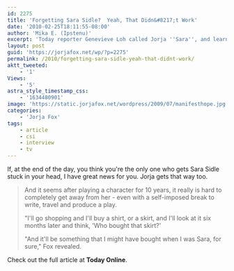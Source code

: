 ```yaml
---
id: 2275
title: 'Forgetting Sara Sidle?  Yeah, That Didn&#8217;t Work'
date: '2010-02-25T18:11:55-08:00'
author: 'Mika E. (Ipstenu)'
excerpt: 'Today reporter Genevieve Loh called Jorja ''Sara'', and learned she''s not the only one who had a hard time forgetting the character.'
layout: post
guid: 'https://jorjafox.net/wp/?p=2275'
permalink: /2010/forgetting-sara-sidle-yeah-that-didnt-work/
aktt_tweeted:
    - '1'
Views:
    - '5'
astra_style_timestamp_css:
    - '1634480901'
image: 'https://static.jorjafox.net/wordpress/2009/07/manifesthope.jpg'
categories:
    - 'Jorja Fox'
tags:
    - article
    - csi
    - interview
    - tv
---
```


If, at the end of the day, you think you're the only one who gets Sara Sidle stuck in your head, I have great news for you.  Jorja gets that way too.

<blockquote>And it seems after playing a character for 10 years, it really is hard to completely get away from her - even with a self-imposed break to write, travel and produce a play.

"I'll go shopping and I'll buy a shirt, or a skirt, and I'll look at it six months later and think, 'Who bought that skirt?'

"And it'll be something that I might have bought when I was Sara, for sure," Fox revealed. </blockquote>

Check out the full article at <strong>Today Online</strong>.